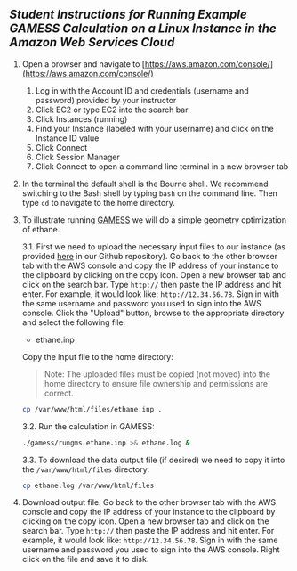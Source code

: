 ## _Student Instructions for Running Example GAMESS Calculation on a Linux Instance in the Amazon Web Services Cloud_

1.	Open a browser and navigate to [https://aws.amazon.com/console/](https://aws.amazon.com/console/)
	1. Log in with the Account ID and credentials (username and password) provided by your instructor
	2. Click EC2 or type EC2 into the search bar
	3. Click Instances (running)
	4. Find your Instance (labeled with your username) and click on the Instance ID value
	5. Click Connect
	6. Click Session Manager
	7. Click Connect to open a command line terminal in a new browser tab

2.	In the terminal the default shell is the Bourne shell. We recommend switching to the Bash shell by typing `bash` on the command line. Then type `cd` to navigate to the home directory.

3.	To illustrate running [GAMESS](https://www.msg.chem.iastate.edu/GAMESS/) we will do a simple geometry optimization of ethane.

	3.1. First we need to upload the necessary input files to our instance (as provided [here](https://github.com/wintercompchem/awscloud/tree/main/examples/gamess) in our Github repository). Go back to the other browser tab with the AWS console and copy the IP address of your instance to the clipboard by clicking on the copy icon. Open a new browser tab and click on the search bar. Type `http://` then paste the IP address and hit enter. For example, it would look like: `http://12.34.56.78`. Sign in with the same username and password you used to sign into the AWS console. Click the "Upload" button, browse to the appropriate directory and select the following file:
	
	- ethane.inp
	
	Copy the input file to the home directory:
	
	>Note: The uploaded files must be copied (not moved) into the home directory to ensure file ownership and permissions are correct.

	
	```sh
	cp /var/www/html/files/ethane.inp .
	``` 

	3.2. Run the calculation in GAMESS:
	
	```sh
 	./gamess/rungms ethane.inp >& ethane.log &
	```
		
	3.3. To download the data output file (if desired) we need to copy it into the `/var/www/html/files` directory:

	```sh
 	cp ethane.log /var/www/html/files
	```

4.	Download output file. Go back to the other browser tab with the AWS console and copy the IP address of your instance to the clipboard by clicking on the copy icon. Open a new browser tab and click on the search bar. Type `http://` then paste the IP address and hit enter. For example, it would look like: `http://12.34.56.78`. Sign in with the same username and password you used to sign into the AWS console. Right click on the file and save it to disk.




   
  


